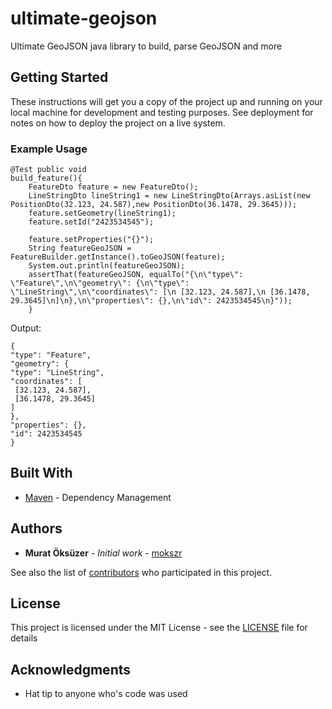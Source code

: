 # ultimate-geojson

Ultimate GeoJSON java library to build, parse GeoJSON and more

## Getting Started

These instructions will get you a copy of the project up and running on your local machine for development and testing purposes. See deployment for notes on how to deploy the project on a live system.

### Example Usage

 
```
@Test public void
build_feature(){
	FeatureDto feature = new FeatureDto();
	LineStringDto lineString1 = new LineStringDto(Arrays.asList(new PositionDto(32.123, 24.587),new PositionDto(36.1478, 29.3645)));
	feature.setGeometry(lineString1);
	feature.setId("2423534545");
		
	feature.setProperties("{}");
	String featureGeoJSON = FeatureBuilder.getInstance().toGeoJSON(feature);
	System.out.println(featureGeoJSON);
	assertThat(featureGeoJSON, equalTo("{\n\"type\": \"Feature\",\n\"geometry\": {\n\"type\": \"LineString\",\n\"coordinates\": [\n [32.123, 24.587],\n [36.1478, 29.3645]\n]\n},\n\"properties\": {},\n\"id\": 2423534545\n}"));
	}
```
Output:

```
{
"type": "Feature",
"geometry": {
"type": "LineString",
"coordinates": [
 [32.123, 24.587],
 [36.1478, 29.3645]
]
},
"properties": {},
"id": 2423534545
}

```
 

## Built With

 * [Maven](https://maven.apache.org/) - Dependency Management
 
 
## Authors

* **Murat Öksüzer** - *Initial work* - [mokszr](https://github.com/mokszr)

See also the list of [contributors](https://github.com/mokszr/ultimate-geojson/graphs/contributors) who participated in this project.

## License

This project is licensed under the MIT License - see the [LICENSE](LICENSE) file for details

## Acknowledgments

* Hat tip to anyone who's code was used
 
